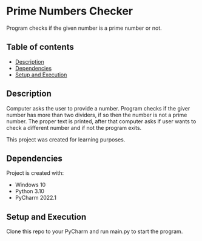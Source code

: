 # Prime Numbers Checker
Program checks if the given number is a prime number or not.

## Table of contents
* [Description](#description)
* [Dependencies](#dependencies)
* [Setup and Execution](#setup-and-execution)

## Description
Computer asks the user to provide a number. Program checks if the giver number has more than two dividers, if so then 
the number is not a prime number. The proper text is printed, after that computer asks if user wants to check a different 
number and if not the program exits.

This project was created for learning purposes.
	
## Dependencies
Project is created with:
* Windows 10
* Python 3.10
* PyCharm 2022.1
## Setup and Execution
Clone this repo to your PyCharm and run main.py to start the program.